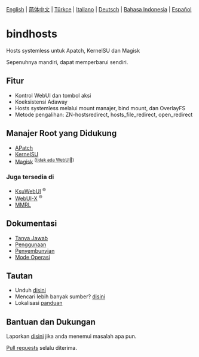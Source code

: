 [English](README.md) | [简体中文](README_zh-CN.md) | [Türkçe](README_tr.md) | [Italiano](README_it.md) | [Deutsch](README_de.md) | [Bahasa Indonesia](README_id.md) | [Español](README_es-ES.md)


# bindhosts

Hosts systemless untuk Apatch, KernelSU dan Magisk

Sepenuhnya mandiri, dapat memperbarui sendiri.

## Fitur

- Kontrol WebUI dan tombol aksi
- Koeksistensi Adaway
- Hosts systemless melalui mount manajer, bind mount, dan OverlayFS
- Metode pengalihan: ZN-hostsredirect, hosts_file_redirect, open_redirect

## Manajer Root yang Didukung

- [APatch](https://github.com/bmax121/APatch)
- [KernelSU](https://github.com/tiann/KernelSU)
- [Magisk](https://github.com/topjohnwu/Magisk)  <sup>([tidak ada WebUI](https://github.com/topjohnwu/Magisk/issues/8609#event-15568590949)👀)</sup>

### Juga tersedia di

- [KsuWebUI](https://github.com/5ec1cff/KsuWebUIStandalone)   <sup>🌐</sup>
- [WebUI-X](https://github.com/MMRLApp/WebUI-X-Portable)   <sup>🌐</sup>
- [MMRL](https://github.com/MMRLApp/MMRL)

## Dokumentasi

- [Tanya Jawab](Documentation/faq_id.md)
- [Penggunaan](Documentation/usage_id.md)
- [Penyembunyian](Documentation/hiding_id.md)
- [Mode Operasi](Documentation/modes_id.md)

## Tautan

- Unduh [disini](https://github.com/bindhosts/bindhosts/releases)
- Mencari lebih banyak sumber? [disini](Documentation/sources.md)
- Lokalisasi [panduan](Documentation/localize.md)

## Bantuan dan Dukungan

Laporkan [disini](https://github.com/bindhosts/bindhosts/issues) jika anda menemui masalah apa pun.

[Pull requests](https://github.com/bindhosts/bindhosts/pulls) selalu diterima.
